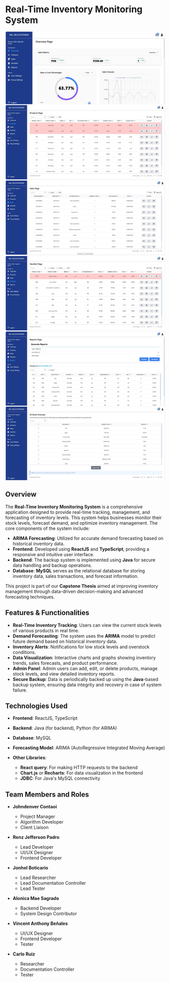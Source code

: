 # Real-Time Inventory Monitoring System

![dashboard](/img/dashboard.JPG)
![product](/img/product.JPG)
![sales](/img/sales.JPG)
![stocklist](/img/stocklist.JPG)
![reports](/img/reports.JPG)
![forecast](/img/forecast.JPG)

## Overview

The **Real-Time Inventory Monitoring System** is a comprehensive application designed to provide real-time tracking, management, and forecasting of inventory levels. This system helps businesses monitor their stock levels, forecast demand, and optimize inventory management. The core components of the system include:

- **ARIMA Forecasting**: Utilized for accurate demand forecasting based on historical inventory data.
- **Frontend**: Developed using **ReactJS** and **TypeScript**, providing a responsive and intuitive user interface.
- **Backend**: The backup system is implemented using **Java** for secure data handling and backup operations.
- **Database**: **MySQL** serves as the relational database for storing inventory data, sales transactions, and forecast information.

This project is part of our **Capstone Thesis** aimed at improving inventory management through data-driven decision-making and advanced forecasting techniques.

## Features & Functionalities

- **Real-Time Inventory Tracking**: Users can view the current stock levels of various products in real time.
- **Demand Forecasting**: The system uses the **ARIMA** model to predict future demand based on historical inventory data.
- **Inventory Alerts**: Notifications for low stock levels and overstock conditions.
- **Data Visualization**: Interactive charts and graphs showing inventory trends, sales forecasts, and product performance.
- **Admin Panel**: Admin users can add, edit, or delete products, manage stock levels, and view detailed inventory reports.
- **Secure Backup**: Data is periodically backed up using the **Java**-based backup system, ensuring data integrity and recovery in case of system failure.

## Technologies Used

- **Frontend**: ReactJS, TypeScript
- **Backend**: Java (for backend), Python (for ARIMA)
- **Database**: MySQL
- **Forecasting Model**: ARIMA (AutoRegressive Integrated Moving Average)
- **Other Libraries**:

  - **React query**: For making HTTP requests to the backend
  - **Chart.js** or **Recharts**: For data visualization in the frontend
  - **JDBC**: For Java's MySQL connectivity

## Team Members and Roles

- **Johndenver Contaoi**

  - Project Manager
  - Algorithm Developer
  - Client Liaison

- **Renz Jefferson Padro**

  - Lead Developer
  - UI/UX Designer
  - Frontend Developer

- **Jonhel Boticario**

  - Lead Researcher
  - Lead Documentation Controller
  - Lead Tester

- **Alonica Mae Sagrado**

  - Backend Developer
  - System Design Contributor

- **Vincent Anthony Beñales**

  - UI/UX Designer
  - Frontend Developer
  - Tester

- **Carlo Ruiz**
  - Researcher
  - Documentation Controller
  - Tester
